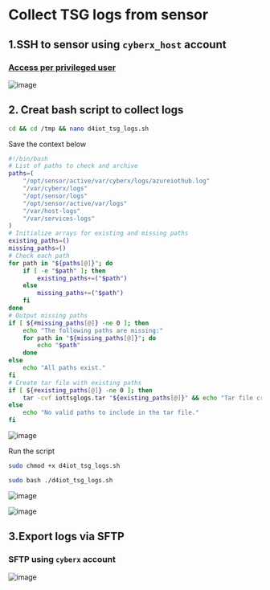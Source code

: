 # Collect TSG logs from sensor

## 1.SSH to sensor using `cyberx_host` account
### [Access per privileged user](https://learn.microsoft.com/en-us/azure/defender-for-iot/organizations/roles-on-premises#access-per-privileged-user)
![image](https://github.com/user-attachments/assets/210042f5-3a3b-495b-aa68-89e9398a6f49)

## 2. Creat bash script to collect logs
```sh
cd && cd /tmp && nano d4iot_tsg_logs.sh
```

Save the context below
```sh
#!/bin/bash
# List of paths to check and archive
paths=(
    "/opt/sensor/active/var/cyberx/logs/azureiothub.log"
    "/var/cyberx/logs"
    "/opt/sensor/logs"
    "/opt/sensor/active/var/logs"
    "/var/host-logs"
    "/var/services-logs"
)
# Initialize arrays for existing and missing paths
existing_paths=()
missing_paths=()
# Check each path
for path in "${paths[@]}"; do
    if [ -e "$path" ]; then
        existing_paths+=("$path")
    else
        missing_paths+=("$path")
    fi
done
# Output missing paths
if [ ${#missing_paths[@]} -ne 0 ]; then
    echo "The following paths are missing:"
    for path in "${missing_paths[@]}"; do
        echo "$path"
    done
else
    echo "All paths exist."
fi
# Create tar file with existing paths
if [ ${#existing_paths[@]} -ne 0 ]; then
    tar -cvf iottsglogs.tar "${existing_paths[@]}" && echo "Tar file created: iottsglogs.tar"
else
    echo "No valid paths to include in the tar file."
fi
```

![image](https://github.com/user-attachments/assets/e7ebef8c-dbc0-44c9-8d06-7d7fd58bd934)


Run the script
```sh
sudo chmod +x d4iot_tsg_logs.sh
```
```sh
sudo bash ./d4iot_tsg_logs.sh
```

![image](https://github.com/user-attachments/assets/3336e50c-2a8b-40aa-9db9-7338f7e1e351)

![image](https://github.com/user-attachments/assets/d9e597ef-85ef-44f3-aac7-fafe9f85ff98)


## 3.Export logs via SFTP
### SFTP using `cyberx` account
![image](https://github.com/user-attachments/assets/e5d5fde7-267c-474b-9b58-32ccc64be30f)


